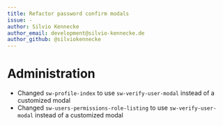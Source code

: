 ```yaml
---
title: Refactor password confirm modals
issue: -
author: Silvio Kennecke
author_email: development@silvio-kennecke.de
author_github: @silviokennecke
---
```

# Administration
* Changed `sw-profile-index` to use `sw-verify-user-modal` instead of a customized modal
* Changed `sw-users-permissions-role-listing` to use `sw-verify-user-modal` instead of a customized modal
